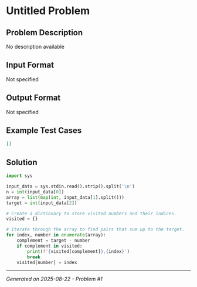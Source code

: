 # Untitled Problem

## Problem Description
No description available

## Input Format
Not specified

## Output Format
Not specified

## Example Test Cases
```json
[]
```

## Solution
```python
import sys

input_data = sys.stdin.read().strip().split('\n')
n = int(input_data[0])
array = list(map(int, input_data[1].split()))
target = int(input_data[2])

# Create a dictionary to store visited numbers and their indices.
visited = {}

# Iterate through the array to find pairs that sum up to the target.
for index, number in enumerate(array):
    complement = target - number
    if complement in visited:
        print(f'{visited[complement]},{index}')
        break
    visited[number] = index
```

---
*Generated on 2025-08-22 - Problem #1*